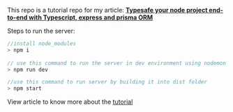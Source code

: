 This repo is a tutorial repo for my article: **[Typesafe your node project end-to-end with Typescript, express and prisma ORM](http://www.dev.to)**

Steps to run the server:

```jsx
//install node_modules
> npm i
 
// use this command to run the server in dev environment using nodemon
> npm run dev

//use this command to run server by building it into dist folder
> npm start
```

View article to know more about the [tutorial](http://www.dev.to)

